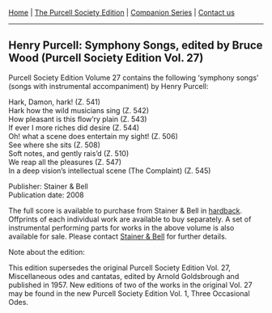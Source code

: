 [Home](../index.md)  |  [The Purcell Society Edition](../purcell-society-edition.md)  |  [Companion Series](../purcell-society-companion-series.md)  |  [Contact us](../contact-us.md)

***  

## Henry Purcell: Symphony Songs, edited by Bruce Wood (Purcell Society Edition Vol. 27)  

Purcell Society Edition Volume 27 contains the following ‘symphony songs’ (songs with instrumental accompaniment) by Henry Purcell:  

Hark, Damon, hark! (Z. 541)  
Hark how the wild musicians sing (Z. 542)  
How pleasant is this flow’ry plain (Z. 543)  
If ever I more riches did desire (Z. 544)  
Oh! what a scene does entertain my sight! (Z. 506)  
See where she sits (Z. 508)  
Soft notes, and gently rais’d (Z. 510)  
We reap all the pleasures (Z. 547)  
In a deep vision’s intellectual scene (The Complaint) (Z. 545)  

Publisher: Stainer & Bell  
Publication date: 2008  

The full score is available to purchase from Stainer & Bell in [hardback](https://stainer.co.uk/shop/pe27/). Offprints of each individual work are available to buy separately. A set of instrumental performing parts for works in the above volume is also available for sale. Please contact [Stainer & Bell](https://stainer.co.uk/contact/) for further details.  

Note about the edition:  

This edition supersedes the original Purcell Society Edition Vol. 27, Miscellaneous odes and cantatas, edited by Arnold Goldsbrough and published in 1957. New editions of two of the works in the original Vol. 27 may be found in the new Purcell Society Edition Vol. 1, Three Occasional Odes.  
